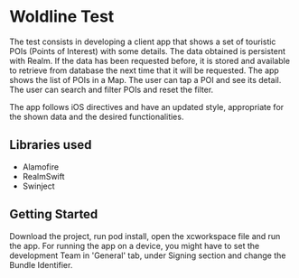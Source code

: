 # Woldline Test

The test consists in developing a client app that shows a set of touristic POIs (Points of Interest) with some details.
The data obtained is persistent with Realm. If the data has been requested before, it is stored and available to retrieve from database the
next time that it will be requested.
The app shows the list of POIs in a Map.
The user can tap a POI and see its detail.
The user can search and filter POIs and reset the filter.

The app follows iOS directives and have an updated style, appropriate for the shown data and the desired functionalities.

## Libraries used
- Alamofire
- RealmSwift
- Swinject

## Getting Started
Download the project, run pod install, open the xcworkspace file and run the app. 
For running the app on a device, you might have to set the development Team in 'General' tab, under Signing section and change the Bundle Identifier. 
